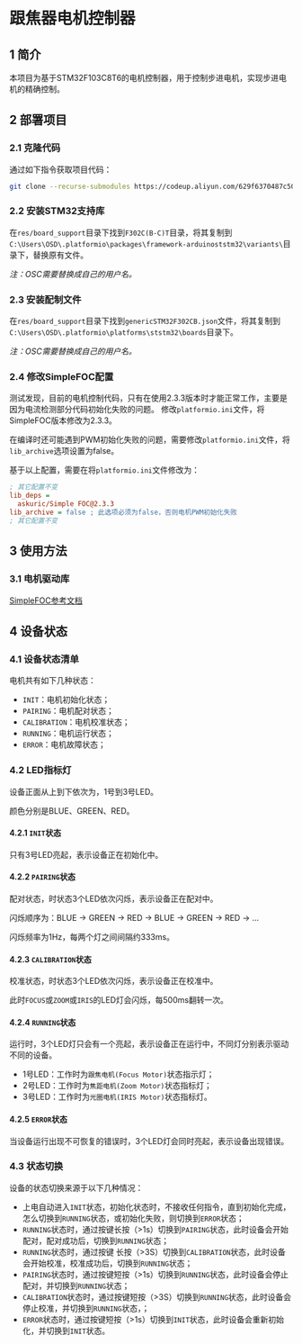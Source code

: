 # 跟焦器电机控制器

## 1 简介

本项目为基于STM32F103C8T6的电机控制器，用于控制步进电机，实现步进电机的精确控制。

## 2 部署项目

### 2.1 克隆代码

通过如下指令获取项目代码：

```sh
git clone --recurse-submodules https://codeup.aliyun.com/629f6370487c500c27f60603/versatile/focus_motor_driver.git
```

### 2.2 安装STM32支持库

在```res/board_support```目录下找到```F302C(B-C)T```目录，将其复制到```C:\Users\OSD\.platformio\packages\framework-arduinoststm32\variants\```目录下，替换原有文件。

*注：OSC需要替换成自己的用户名。*

### 2.3 安装配制文件

在```res/board_support```目录下找到```genericSTM32F302CB.json```文件，将其复制到```C:\Users\OSD\.platformio\platforms\ststm32\boards```目录下。

*注：OSC需要替换成自己的用户名。*

### 2.4 修改SimpleFOC配置

测试发现，目前的电机控制代码，只有在使用2.3.3版本时才能正常工作，主要是因为电流检测部分代码初始化失败的问题。
修改```platformio.ini```文件，将SimpleFOC版本修改为2.3.3。

在编译时还可能遇到PWM初始化失败的问题，需要修改```platformio.ini```文件，将```lib_archive```选项设置为false。

基于以上配置，需要在将```platformio.ini```文件修改为：

```ini
; 其它配置不变
lib_deps =
  askuric/Simple FOC@2.3.3
lib_archive = false ; 此选项必须为false，否则电机PWM初始化失败
; 其它配置不变
```

## 3 使用方法

### 3.1 电机驱动库

[SimpleFOC参考文档](https://docs.simplefoc.com/drivers_library)

## 4 设备状态

### 4.1 设备状态清单

电机共有如下几种状态：

* ```INIT```：电机初始化状态；
* ```PAIRING```：电机配对状态；
* ```CALIBRATION```：电机校准状态；
* ```RUNNING```：电机运行状态；
* ```ERROR```：电机故障状态；

### 4.2 LED指标灯

设备正面从上到下依次为，1号到3号LED。

颜色分别是BLUE、GREEN、RED。

#### 4.2.1 ```INIT```状态

只有3号LED亮起，表示设备正在初始化中。

#### 4.2.2 ```PAIRING```状态

配对状态，时状态3个LED依次闪烁，表示设备正在配对中。

闪烁顺序为：BLUE -> GREEN -> RED -> BLUE -> GREEN -> RED -> ...

闪烁频率为1Hz，每两个灯之间间隔约333ms。

#### 4.2.3 ```CALIBRATION```状态

校准状态，时状态3个LED依次闪烁，表示设备正在校准中。

此时```FOCUS```或```ZOOM```或```IRIS```的LED灯会闪烁，每500ms翻转一次。

#### 4.2.4 ```RUNNING```状态

运行时，3个LED灯只会有一个亮起，表示设备正在运行中，不同灯分别表示驱动不同的设备。

* 1号LED：工作时为```跟焦电机(Focus Motor)```状态指示灯；
* 2号LED：工作时为```焦距电机(Zoom Motor)```状态指标灯；
* 3号LED：工作时为```光圈电机(IRIS Motor)```状态指标灯。

#### 4.2.5 ```ERROR```状态

当设备运行出现不可恢复的错误时，3个LED灯会同时亮起，表示设备出现错误。

### 4.3 状态切换

设备的状态切换来源于以下几种情况：

* 上电自动进入```INIT```状态，初始化状态时，不接收任何指令，直到初始化完成，怎么切换到```RUNNING```状态，或初始化失败，则切换到```ERROR```状态；
* ```RUNNING```状态时，通过按键长按（>1s）切换到```PAIRING```状态，此时设备会开始配对，配对成功后，切换到```RUNNING```状态；
* ```RUNNING```状态时，通过按键 长按（>3S）切换到```CALIBRATION```状态，此时设备会开始校准，校准成功后，切换到```RUNNING```状态；
* ```PAIRING```状态时，通过按键短按（>1s）切换到```RUNNING```状态，此时设备会停止配对，并切换到```RUNNING```状态；
* ```CALIBRATION```状态时，通过按键短按（>3S）切换到```RUNNING```状态，此时设备会停止校准，并切换到```RUNNING```状态，；
* ```ERROR```状态时，通过按键短按（>1s）切换到```INIT```状态，此时设备会重新初始化，并切换到```INIT```状态。

